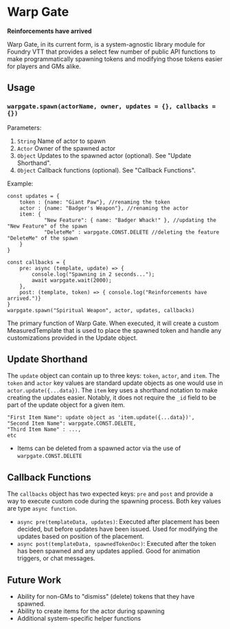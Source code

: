 # Warp Gate

**Reinforcements have arrived**

Warp Gate, in its current form, is a system-agnostic library module for Foundry VTT that provides a select few number of public API functions to make programmatically spawning tokens and modifying those tokens easier for players and GMs alike.

## Usage
### `warpgate.spawn(actorName, owner, updates = {}, callbacks = {})`
Parameters:
1. `String` Name of actor to spawn
2. `Actor` Owner of the spawned actor
3. `Object` Updates to the spawned actor (optional). See "Update Shorthand".
4. `Object` Callback functions (optional). See "Callback Functions".

Example:
```
const updates = {
    token : {name: "Giant Paw"}, //renaming the token
    actor : {name: "Badger's Weapon"}, //renaming the actor
    item: {
            "New Feature": { name: "Badger Whack!" }, //updating the "New Feature" of the spawn
            "DeleteMe" : warpgate.CONST.DELETE //deleting the feature "DeleteMe" of the spawn
    }
}

const callbacks = {
    pre: async (template, update) => {
        console.log("Spawning in 2 seconds...");
        await warpgate.wait(2000);
    },
    post: (template, token) => { console.log("Reinforcements have arrived.")}
}
warpgate.spawn("Spiritual Weapon", actor, updates, callbacks)
```

The primary function of Warp Gate. When executed, it will create a custom MeasuredTemplate that is used to place the spawned token and handle any customizations provided in the Update object.

## Update Shorthand
The `update` object can contain up to three keys: `token`, `actor`, and `item`. The `token` and `actor` key values are standard update objects as one would use in `actor.update({...data})`.
The `item` key uses a shorthand notation to make creating the updates easier. Notably, it does not require the `_id` field to be part of the update object for a given item.
```
"First Item Name": update object as 'item.update({...data})',
"Second Item Name": warpgate.CONST.DELETE,
"Third Item Name" : ...,
etc
```
* Items can be deleted from a spawned actor via the use of `warpgate.CONST.DELETE`

## Callback Functions
The `callbacks` object has two expected keys: `pre` and `post` and provide a way to execute custom code during the spawning process. Both key values are type `async function`.
* `async pre(templateData, updates)`: Executed after placement has been decided, but before updates have been issued. Used for modifying the updates based on position of the placement.
* `async post(templateData, spawnedTokenDoc)`: Executed after the token has been spawned and any updates applied. Good for animation triggers, or chat messages.
 

## Future Work
* Ability for non-GMs to "dismiss" (delete) tokens that they have spawned.
* Ability to create items for the actor during spawning
* Additional system-specific helper functions
